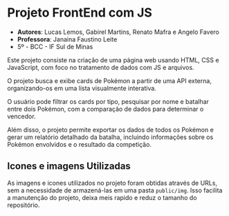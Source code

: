 # Projeto FrontEnd com JS

- **Autores**: Lucas Lemos, Gabirel Martins, Renato Mafra e Angelo Favero
- **Professora**: Janaina Faustino Leite
- 5º - BCC - IF Sul de Minas

Este projeto consiste na criação de uma página web usando HTML, CSS e JavaScript, com foco no tratamento de dados com JS e arquivos.

O projeto busca e exibe cards de Pokémon a partir de uma API externa, organizando-os em uma lista visualmente interativa.

O usuário pode filtrar os cards por tipo, pesquisar por nome e batalhar entre dois Pokémon, com a comparação de dados para determinar o vencedor.

Além disso, o projeto permite exportar os dados de todos os Pokémon e gerar um relatório detalhado da batalha, incluindo informações sobre os Pokémon envolvidos e o resultado da competição.

## Icones e imagens Utilizadas

As imagens e icones utilizados no projeto foram obtidas através de URLs, sem a necessidade de armazená-las em uma pasta `public/img`. Isso facilita a manutenção do projeto, deixa meis rapido e reduz o tamanho do repositório.
